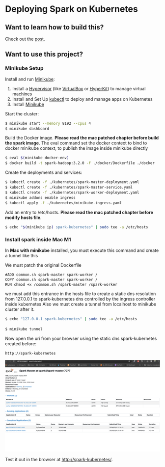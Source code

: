 # Deploying Spark on Kubernetes

## Want to learn how to build this?

Check out the [post](https://testdriven.io/deploying-spark-on-kubernetes).

## Want to use this project?

### Minikube Setup

Install and run [Minikube](https://kubernetes.io/docs/setup/minikube/):

1. Install a  [Hypervisor](https://kubernetes.io/docs/tasks/tools/install-minikube/#install-a-hypervisor) (like [VirtualBox](https://www.virtualbox.org/wiki/Downloads) or [HyperKit](https://github.com/moby/hyperkit)) to manage virtual machines
1. Install and Set Up [kubectl](https://kubernetes.io/docs/tasks/tools/install-kubectl/) to deploy and manage apps on Kubernetes
1. Install [Minikube](https://github.com/kubernetes/minikube/releases)

Start the cluster:

```sh
$ minikube start --memory 8192 --cpus 4
$ minikube dashboard
```

Build the Docker image. **Please read the mac patched chapter before build the spark image**.
The eval command set the docker context to bind to docker minikube context, to publish the image
inside minikube directly

```sh
$ eval $(minikube docker-env)
$ docker build -t spark-hadoop:3.2.0 -f ./docker/Dockerfile ./docker
```

Create the deployments and services:

```sh
$ kubectl create -f ./kubernetes/spark-master-deployment.yaml
$ kubectl create -f ./kubernetes/spark-master-service.yaml
$ kubectl create -f ./kubernetes/spark-worker-deployment.yaml
$ minikube addons enable ingress
$ kubectl apply -f ./kubernetes/minikube-ingress.yaml
```

Add an entry to /etc/hosts. **Please read the mac patched chapter before modify hosts file**.

```sh
$ echo "$(minikube ip) spark-kubernetes" | sudo tee -a /etc/hosts
```
### Install spark inside Mac M1

In **Mac with minikube** installed, you must execute this command and create a tunnel like this

We must patch the original Dockerfile

```
#ADD common.sh spark-master spark-worker /
COPY common.sh spark-master spark-worker /
RUN chmod +x /common.sh /spark-master /spark-worker
```

we must add this entrance in the hosts file to create a static dns resolution
from 127.0.0.1 to spark-kubernetes dns controlled by the ingress controller inside kubernetes
Also we must create a tunnel from localhost to minikube cluster after it.

```sh
$ echo "127.0.0.1 spark-kubernetes" | sudo tee -a /etc/hosts

$ minikube tunnel
```

Now open the uri from your browser using the static dns spark-kubernetes created before:

```sh
http://spark-kubernetes
```

![Spark UI](./images/spark_ui.png "spark UI")

Test it out in the browser at [http://spark-kubernetes/](http://spark-kubernetes/).
